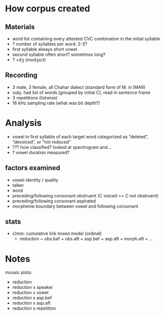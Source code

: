 # How corpus created

## Materials
- word list containing every attested CVC combination in the initial syllable
- ? number of syllables per word: 2-3?
- first syllable always short vowel
- second syllable often short? sometimes long?
- ? +dʒ (mʊdʒʊ:t)

## Recording
- 3 male, 3 female, all Chahar dialect (standard form of M. in IMAR)
- subj. had list of words (grouped by initial C), read in sentence frame
- 3 repetitions (listwise)
- 16 kHz sampling rate (what was bit depth?)

# Analysis
- vowel in first syllable of each target word categorized as “deleted”, “devoiced”, or “not reduced”
- ??? how classified?  looked at spectrogram and...
- ? vowel duration measured?

## factors examined
- vowel identity / quality
- talker
- word
- preceding/following consonant obstruent (C voiced == C not obstruent)
- preceding/following consonant aspirated
- morpheme boundary between vowel and following consonant

## stats
- clmm: cumulative link mixed model (ordinal)
    - reduction ~ obs.bef + obs.aft + asp.bef + asp.aft + morph.aft + ...

# Notes
mosaic plots:
- reduction
- reduction x speaker
- reduction x vowel
- reduction x asp.bef
- reduction x asp.aft
- reduction x repetition
